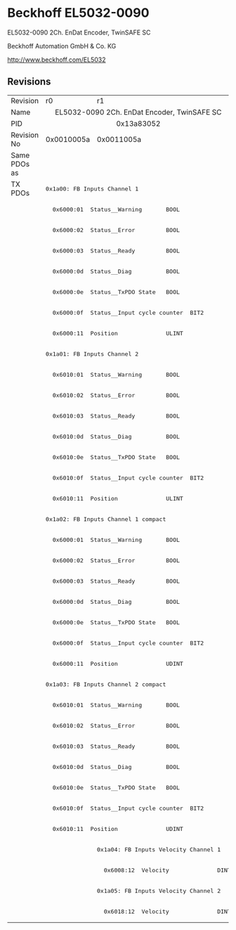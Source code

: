 # Beckhoff EL5032-0090

EL5032-0090 2Ch. EnDat Encoder, TwinSAFE SC

Beckhoff Automation GmbH & Co. KG

http://www.beckhoff.com/EL5032

## Revisions
<table>
<tr >
<td>Revision</td>
<td>r0</td>
<td>r1</td>
</tr>
<tr >
<td>Name</td>
<td colspan=2 align="center">EL5032-0090 2Ch. EnDat Encoder, TwinSAFE SC</td>
</tr>
<tr >
<td>PID</td>
<td colspan=2 align="center">0x13a83052</td>
</tr>
<tr >
<td>Revision No</td>
<td>0x0010005a</td>
<td>0x0011005a</td>
</tr>
<tr >
<td>Same PDOs as</td>
<td colspan=2 align="center"></td>
</tr>
<tr class="txpdo pdosection">
<td rowspan=36 valign=top>TX PDOs</td>
<td colspan=2 align="left"><pre>0x1a00: FB Inputs Channel 1</pre></td>
<td></td>
</tr>
<tr class="txpdo">
<td colspan=2 align="left"><pre>  0x6000:01  Status__Warning       BOOL</pre></td>
</tr>
<tr class="txpdo">
<td colspan=2 align="left"><pre>  0x6000:02  Status__Error         BOOL</pre></td>
</tr>
<tr class="txpdo">
<td colspan=2 align="left"><pre>  0x6000:03  Status__Ready         BOOL</pre></td>
</tr>
<tr class="txpdo">
<td colspan=2 align="left"><pre>  0x6000:0d  Status__Diag          BOOL</pre></td>
</tr>
<tr class="txpdo">
<td colspan=2 align="left"><pre>  0x6000:0e  Status__TxPDO State   BOOL</pre></td>
</tr>
<tr class="txpdo">
<td colspan=2 align="left"><pre>  0x6000:0f  Status__Input cycle counter  BIT2</pre></td>
</tr>
<tr class="txpdo">
<td colspan=2 align="left"><pre>  0x6000:11  Position              ULINT</pre></td>
</tr>
<tr class="txpdo pdosection">
<td colspan=2 align="left"><pre>0x1a01: FB Inputs Channel 2</pre></td>
</tr>
<tr class="txpdo">
<td colspan=2 align="left"><pre>  0x6010:01  Status__Warning       BOOL</pre></td>
</tr>
<tr class="txpdo">
<td colspan=2 align="left"><pre>  0x6010:02  Status__Error         BOOL</pre></td>
</tr>
<tr class="txpdo">
<td colspan=2 align="left"><pre>  0x6010:03  Status__Ready         BOOL</pre></td>
</tr>
<tr class="txpdo">
<td colspan=2 align="left"><pre>  0x6010:0d  Status__Diag          BOOL</pre></td>
</tr>
<tr class="txpdo">
<td colspan=2 align="left"><pre>  0x6010:0e  Status__TxPDO State   BOOL</pre></td>
</tr>
<tr class="txpdo">
<td colspan=2 align="left"><pre>  0x6010:0f  Status__Input cycle counter  BIT2</pre></td>
</tr>
<tr class="txpdo">
<td colspan=2 align="left"><pre>  0x6010:11  Position              ULINT</pre></td>
</tr>
<tr class="txpdo pdosection">
<td colspan=2 align="left"><pre>0x1a02: FB Inputs Channel 1 compact</pre></td>
</tr>
<tr class="txpdo">
<td colspan=2 align="left"><pre>  0x6000:01  Status__Warning       BOOL</pre></td>
</tr>
<tr class="txpdo">
<td colspan=2 align="left"><pre>  0x6000:02  Status__Error         BOOL</pre></td>
</tr>
<tr class="txpdo">
<td colspan=2 align="left"><pre>  0x6000:03  Status__Ready         BOOL</pre></td>
</tr>
<tr class="txpdo">
<td colspan=2 align="left"><pre>  0x6000:0d  Status__Diag          BOOL</pre></td>
</tr>
<tr class="txpdo">
<td colspan=2 align="left"><pre>  0x6000:0e  Status__TxPDO State   BOOL</pre></td>
</tr>
<tr class="txpdo">
<td colspan=2 align="left"><pre>  0x6000:0f  Status__Input cycle counter  BIT2</pre></td>
</tr>
<tr class="txpdo">
<td colspan=2 align="left"><pre>  0x6000:11  Position              UDINT</pre></td>
</tr>
<tr class="txpdo pdosection">
<td colspan=2 align="left"><pre>0x1a03: FB Inputs Channel 2 compact</pre></td>
</tr>
<tr class="txpdo">
<td colspan=2 align="left"><pre>  0x6010:01  Status__Warning       BOOL</pre></td>
</tr>
<tr class="txpdo">
<td colspan=2 align="left"><pre>  0x6010:02  Status__Error         BOOL</pre></td>
</tr>
<tr class="txpdo">
<td colspan=2 align="left"><pre>  0x6010:03  Status__Ready         BOOL</pre></td>
</tr>
<tr class="txpdo">
<td colspan=2 align="left"><pre>  0x6010:0d  Status__Diag          BOOL</pre></td>
</tr>
<tr class="txpdo">
<td colspan=2 align="left"><pre>  0x6010:0e  Status__TxPDO State   BOOL</pre></td>
</tr>
<tr class="txpdo">
<td colspan=2 align="left"><pre>  0x6010:0f  Status__Input cycle counter  BIT2</pre></td>
</tr>
<tr class="txpdo">
<td colspan=2 align="left"><pre>  0x6010:11  Position              UDINT</pre></td>
</tr>
<tr class="txpdo pdosection">
<td></td>
<td><pre>0x1a04: FB Inputs Velocity Channel 1</pre></td>
</tr>
<tr class="txpdo">
<td></td>
<td><pre>  0x6008:12  Velocity              DINT</pre></td>
</tr>
<tr class="txpdo pdosection">
<td></td>
<td><pre>0x1a05: FB Inputs Velocity Channel 2</pre></td>
</tr>
<tr class="txpdo">
<td></td>
<td><pre>  0x6018:12  Velocity              DINT</pre></td>
</tr>
</table>
